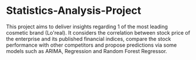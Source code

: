 # Statistics-Analysis-Project
This project aims to deliver insights regarding 1 of the most leading cosmetic brand (Lo'real). It considers the correlation between stock price of the enterprise and its published financial indices, compare the stock performance with other competitors and propose predictions via some models such as ARIMA, Regression and Random Forest Regressor.
